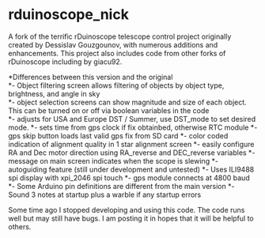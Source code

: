 # rduinoscope_nick

A fork of the terrific rDuinoscope telescope control project originally created by Dessislav Gouzgounov, with numerous additions and enhancements.
This project also includes code from other forks of rDuinoscope including by giacu92.

*Differences between this version and the original  
 *- Object filtering screen allows filtering of objects by object type, brightness, and angle in sky  
 *- object selection screens can show magnitude and size of each object. This can be turned on or off via boolean variables in the code  
 *- adjusts for USA and Europe DST / Summer, use DST_mode to set desired mode.
 *- sets time from gps clock if fix obtainbed, otherwise RTC module
 *- gps skip button loads last valid gps fix from SD card
 *- color coded indication of alignment quality in 1 star alignment screen
 *- easily configure RA and Dec motor direction using RA_reverse and DEC_reverse variables
 *- message on main screen indicates when the scope is slewing
 *- autoguiding feature (still under development and untested)
 *- Uses ILI9488 spi display with xpi_2046 spi touch
 *- gps module connects at 4800 baud
 *- Some Arduino pin definitions are different from the main version
 *- Sound 3 notes at startup plus a warble if any startup errors
 
 Some time ago I stopped developing and using this code. The code runs well but may still have bugs. I am posting it in hopes that it will be helpful to others.
